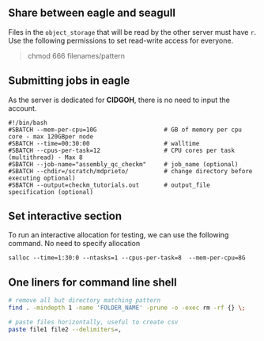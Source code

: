 ## Share between eagle and seagull

Files in the `object_storage` that will be read by the other server must have `r`. Use the following permissions to set read-write access for everyone. 
> chmod 666 filenames/pattern

## Submitting jobs in eagle

As the server is dedicated for **CIDGOH**, there is no need to input the account. 

```
#!/bin/bash                                 
#SBATCH --mem-per-cpu=10G                   # GB of memory per cpu core - max 120GBper node
#SBATCH --time=00:30:00                     # walltime
#SBATCH --cpus-per-task=12                  # CPU cores per task (multithread) - Max 8 
#SBATCH --job-name="assembly_qc_checkm"     # job_name (optional)
#SBATCH --chdir=/scratch/mdprieto/          # change directory before executing optional)
#SBATCH --output=checkm_tutorials.out       # output_file specification (optional)
```

## Set interactive section

To run an interactive allocation for testing, we can use the following command. No need to specify allocation

```
salloc --time=1:30:0 --ntasks=1 --cpus-per-task=8  --mem-per-cpu=8G 
```

## One liners for command line shell

```sh
# remove all but directory matching pattern
find . -mindepth 1 -name 'FOLDER_NAME' -prune -o -exec rm -rf {} \;

# paste files horizontally, useful to create csv
paste file1 file2 --delimiters=,
```
